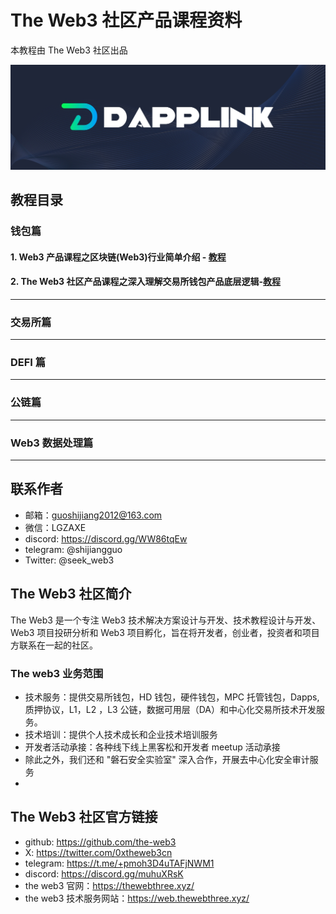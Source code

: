 # The Web3 社区产品课程资料

本教程由 The Web3 社区出品

[![DappLink](https://raw.githubusercontent.com/eniac-x-labs/.github/main/profile/dapplink.jpeg)](https://www.dapplink.xyz/zh)


## 教程目录

### 钱包篇

#### 1. Web3 产品课程之区块链(Web3)行业简单介绍 - [教程](https://github.com/the-web3/web3-product/blob/main/Introduction/ReadMe.md)
#### 2. The Web3 社区产品课程之深入理解交易所钱包产品底层逻辑-[教程](https://github.com/the-web3/web3-product/blob/main/wallet/exchange-wallet/ReadMe.md)

------------------------------------------------------------------------------------------------------------------------------

### 交易所篇

------------------------------------------------------------------------------------------------------------------------------


### DEFI 篇


------------------------------------------------------------------------------------------------------------------------------

### 公链篇

------------------------------------------------------------------------------------------------------------------------------

### Web3 数据处理篇

------------------------------------------------------------------------------------------------------------------------------



## 联系作者

- 邮箱：guoshijiang2012@163.com
- 微信：LGZAXE
- discord: https://discord.gg/WW86tqEw
- telegram: @shijiangguo
- Twitter: @seek_web3


## The Web3 社区简介
The Web3 是一个专注 Web3 技术解决方案设计与开发、技术教程设计与开发、Web3 项目投研分析和 Web3 项目孵化，旨在将开发者，创业者，投资者和项目方联系在一起的社区。

### The web3 业务范围

- 技术服务：提供交易所钱包，HD 钱包，硬件钱包，MPC 托管钱包，Dapps,  质押协议，L1，L2 ，L3 公链，数据可用层（DA）和中心化交易所技术开发服务。
- 技术培训：提供个人技术成长和企业技术培训服务
- 开发者活动承接：各种线下线上黑客松和开发者 meetup 活动承接
- 除此之外，我们还和 "磐石安全实验室" 深入合作，开展去中心化安全审计服务
- 
## The Web3 社区官方链接
- github: https://github.com/the-web3
- X: https://twitter.com/0xtheweb3cn
- telegram: https://t.me/+pmoh3D4uTAFjNWM1
- discord:  https://discord.gg/muhuXRsK
- the web3 官网：https://thewebthree.xyz/
- the web3 技术服务网站：https://web.thewebthree.xyz/

